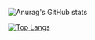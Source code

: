 ![Anurag's GitHub stats](https://github-readme-stats.vercel.app/api?username=Foca1&show_icons=true&theme=midnight-purple&hide_border=True)                



[![Top Langs](https://github-readme-stats.vercel.app/api/top-langs/?username=Foca1&layout=compact&theme=midnight-purple&hide_border=True)](https://github.com/Foca1/github-readme-stats)
